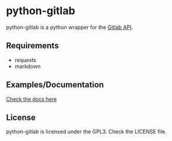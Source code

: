 # python-gitlab

python-gitlab is a python wrapper for the [Gitlab API](https://github.com/gitlabhq/gitlabhq/tree/master/doc/api).

## Requirements

- requests
- markdown


## Examples/Documentation

[Check the docs here](http://python-gitlab.readthedocs.org)

## License

python-gitlab is licensed under the GPL3. Check the LICENSE file.
